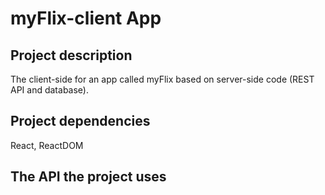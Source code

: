 # myFlix-client App

## Project description
The client-side for an app called myFlix based on server-side code (REST API and database).

## Project dependencies 
React, ReactDOM

## The API the project uses
